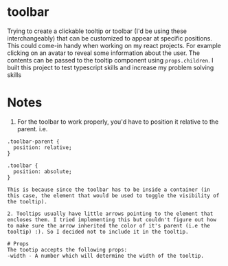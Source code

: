 # toolbar
Trying to create a clickable tooltip or toolbar (I'd be using these interchangeably) that can be customized to appear at specific positions. This could come-in handy when working on my react projects. For example
clicking on an avatar to reveal some information about the user. The contents can be passed to the tooltip component using `props.children`. 
I built this project to test typescript skills and increase my problem solving skills

# Notes
1. For the toolbar to work properly, you'd have to position it relative to the parent. i.e. 
```
.toolbar-parent {
  position: relative;
}

.toolbar {
  position: absolute;
}

This is because since the toolbar has to be inside a container (in this case, the element that would be used to toggle the visibility of the tooltip).

2. Tooltips usually have little arrows pointing to the element that encloses them. I tried implementing this but couldn't figure out how to make sure the arrow inherited the color of it's parent (i.e the tooltip) :). So I decided not to include it in the tooltip.

# Props
The tootip accepts the following props:
-width - A number which will determine the width of the tooltip.

